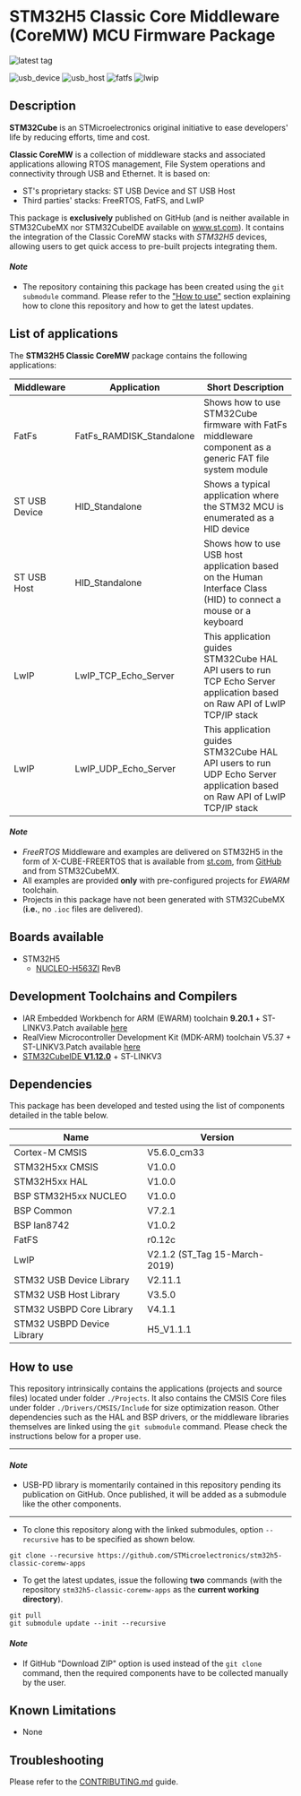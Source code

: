 # STM32H5 Classic Core Middleware (CoreMW) MCU Firmware Package

![latest tag](https://img.shields.io/github/v/tag/STMicroelectronics/stm32h5-classic-coremw-apps.svg?color=brightgreen)

![usb_device](https://img.shields.io/badge/usb_device-v2.11.1-blue.svg) ![usb_host](https://img.shields.io/badge/usb_host-v3.5.0-blue.svg) ![fatfs](https://img.shields.io/badge/fatfs-r0.12c-blue.svg) ![lwip](https://img.shields.io/badge/lwip-v2.1.2-blue.svg)

## Description

**STM32Cube** is an STMicroelectronics original initiative to ease developers' life by reducing efforts, time and cost.

**Classic CoreMW** is a collection of middleware stacks and associated applications allowing RTOS management, File System operations and connectivity through USB and Ethernet. It is based on:
* ST's proprietary stacks: ST USB Device and ST USB Host
* Third parties' stacks: FreeRTOS, FatFS, and LwIP

This package is **exclusively** published on GitHub (and is neither available in STM32CubeMX nor STM32CubeIDE available on www.st.com). 
It contains the integration of the Classic CoreMW stacks with *STM32H5* devices, allowing users to get quick access to pre-built projects integrating them.

#### *Note*

 * The repository containing this package has been created using the `git submodule` command. Please refer to the ["How to use"](README.md#how-to-use) section explaining how to clone this repository and how to get the latest updates.

## List of applications

The **STM32H5 Classic CoreMW** package contains the following applications:

Middleware    | Application                        | Short Description
--------------|------------------------------------|------------------------------------------------------------------------
FatFs	      | FatFs_RAMDISK_Standalone	       | Shows how to use STM32Cube firmware with FatFs middleware component as a generic FAT file system module
ST USB Device | HID_Standalone                     | Shows a typical application where the STM32 MCU is enumerated as a HID device
ST USB Host   | HID_Standalone                     | Shows how to use USB host application based on the Human Interface Class (HID) to connect a mouse or a keyboard
LwIP	      | LwIP_TCP_Echo_Server		       | This application guides STM32Cube HAL API users to run TCP Echo Server application based on Raw API of LwIP TCP/IP stack
LwIP	      | LwIP_UDP_Echo_Server               | This application guides STM32Cube HAL API users to run UDP Echo Server application based on Raw API of LwIP TCP/IP stack

#### *Note*
 * *FreeRTOS* Middleware and examples are delivered on STM32H5 in the form of X-CUBE-FREERTOS that is available from [st.com](https://www.st.com/en/embedded-software/x-cube-freertos.html), from [GitHub](https://github.com/STMicroelectronics/x-cube-freertos) and from STM32CubeMX.
 * All examples are provided **only** with pre-configured projects for *EWARM* toolchain.
 * Projects in this package have not been generated with STM32CubeMX (**i.e.**, no `.ioc` files are delivered).

## Boards available

 * STM32H5
   * [NUCLEO-H563ZI](https://www.st.com/en/evaluation-tools/nucleo-h563zi.html) RevB

## Development Toolchains and Compilers

 * IAR Embedded Workbench for ARM (EWARM) toolchain **9.20.1** + ST-LINKV3.Patch available [here](https://github.com/STMicroelectronics/STM32CubeH5/tree/main/Utilities/PC_Software/IDEs_Patches/EWARM/EWARMv8_STM32H5xx_V1.0.zip)
 * RealView Microcontroller Development Kit (MDK-ARM) toolchain V5.37 + ST-LINKV3.Patch available [here](https://github.com/STMicroelectronics/STM32CubeH5/tree/main/Utilities/PC_Software/IDEs_Patches/MDK-ARM/Keil.STM32H5xx_DFP.1.0.0.zip)
 * [STM32CubeIDE **V1.12.0**](https://www.st.com/en/development-tools/stm32cubeide.html) + ST-LINKV3



## Dependencies

This package has been developed and tested using the list of components detailed in the table below.

Name                       |   Version
---------------------------|---------------
Cortex-M CMSIS             |   V5.6.0_cm33
STM32H5xx CMSIS            |   V1.0.0
STM32H5xx HAL              |   V1.0.0
BSP STM32H5xx NUCLEO       |   V1.0.0
BSP Common                 |   V7.2.1
BSP lan8742                |   V1.0.2
FatFS                      |   r0.12c
LwIP			           |   V2.1.2 (ST_Tag 15-March-2019)
STM32 USB Device Library   |   V2.11.1
STM32 USB Host Library     |   V3.5.0
STM32 USBPD Core Library   |   V4.1.1
STM32 USBPD Device Library |   H5_V1.1.1

## How to use

This repository intrinsically contains the applications (projects and source files) located under folder `./Projects`. 
It also contains the CMSIS Core files under folder `./Drivers/CMSIS/Include` for size optimization reason. 
Other dependencies such as the HAL and BSP drivers, or the middleware libraries themselves are linked using the `git submodule` command. 
Please check the instructions below for a proper use.

---

#### *Note*

 * USB-PD library is momentarily contained in this repository pending its publication on GitHub. Once published, it will be added as a submodule like the other components.

---

* To clone this repository along with the linked submodules, option `--recursive` has to be specified as shown below.

```
git clone --recursive https://github.com/STMicroelectronics/stm32h5-classic-coremw-apps
```

* To get the latest updates, issue the following **two** commands (with the repository `stm32h5-classic-coremw-apps` as the **current working directory**).

```
git pull
git submodule update --init --recursive
```

#### *Note*

 * If GitHub "Download ZIP" option is used instead of the `git clone` command, then the required components have to be collected manually by the user.

## Known Limitations
 
 * None

## Troubleshooting

Please refer to the [CONTRIBUTING.md](CONTRIBUTING.md) guide.

